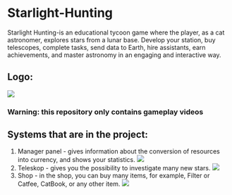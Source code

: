 # Starlight-Hunting
Starlight Hunting-is an educational tycoon game where the player, as a cat astronomer, explores stars from a lunar base. Develop your station, buy telescopes, complete tasks, send data to Earth, hire assistants, earn achievements, and master astronomy in an engaging and interactive way.

## Logo:
![](https://i.ibb.co/N247J7LY/main-menu-1-ai.png)


### **Warning: this repository only contains gameplay videos**

## Systems that are in the project:
1. Manager panel - gives information about the conversion of resources into currency, and shows your statistics.
![](https://i.ibb.co/ks7bFHvZ/2025-09-04-23-13-02.png)
2. Teleskop - gives you the possibility to investigate many new stars.
![](https://i.ibb.co/1YfwywDR/2025-09-04-23-16-05.png)
3. Shop - in the shop, you can buy many items, for example, Filter or Catfee, CatBook, or any other item.
![](https://i.ibb.co/h1D3BjzD/2025-09-04-23-04-55.png)

